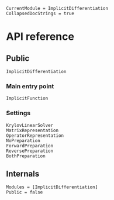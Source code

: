 ```@meta
CurrentModule = ImplicitDifferentiation
CollapsedDocStrings = true
```

# API reference

## Public

```@docs
ImplicitDifferentiation
```

### Main entry point

```@docs
ImplicitFunction
```

### Settings

```@docs
KrylovLinearSolver
MatrixRepresentation
OperatorRepresentation
NoPreparation
ForwardPreparation
ReversePreparation
BothPreparation
```

## Internals

```@autodocs
Modules = [ImplicitDifferentiation]
Public = false
```

